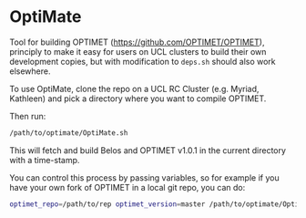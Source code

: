 # OptiMate
Tool for building OPTIMET (https://github.com/OPTIMET/OPTIMET), principly to make it easy for users on UCL clusters to build their own development copies, but with modification to `deps.sh` should also work elsewhere.

To use OptiMate, clone the repo on a UCL RC Cluster (e.g. Myriad, Kathleen) and pick a directory where you want to compile OPTIMET.

Then run:

```bash
/path/to/optimate/OptiMate.sh
```

This will fetch and build Belos and OPTIMET v1.0.1 in the current directory with a time-stamp.

You can control this process by passing variables, so for example if you have your own fork of OPTIMET in a local git repo, you can do:

```bash
optimet_repo=/path/to/rep optimet_version=master /path/to/optimate/OptiMate.sh

```
